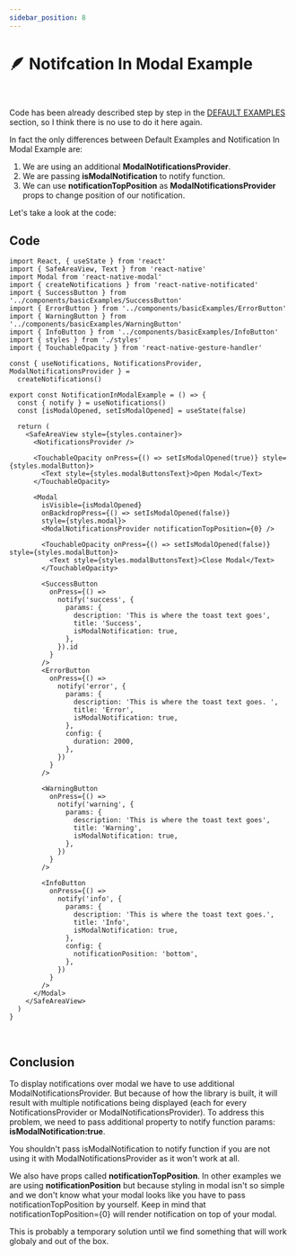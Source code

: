 ```yaml
---
sidebar_position: 8
---
```


# 🪶 Notifcation In Modal Example

<br/>

Code has been already described step by step in the [DEFAULT EXAMPLES](./default-examples.md) section, so I think there is no use to do it here again.

In fact the only differences between Default Examples and Notification In Modal Example are:

1. We are using an additional **ModalNotificationsProvider**.
2. We are passing **isModalNotification** to notify function.
3. We can use **notificationTopPosition** as **ModalNotificationsProvider** props to change position of our notification.

Let's take a look at the code:

## Code

```tsx
import React, { useState } from 'react'
import { SafeAreaView, Text } from 'react-native'
import Modal from 'react-native-modal'
import { createNotifications } from 'react-native-notificated'
import { SuccessButton } from '../components/basicExamples/SuccessButton'
import { ErrorButton } from '../components/basicExamples/ErrorButton'
import { WarningButton } from '../components/basicExamples/WarningButton'
import { InfoButton } from '../components/basicExamples/InfoButton'
import { styles } from './styles'
import { TouchableOpacity } from 'react-native-gesture-handler'

const { useNotifications, NotificationsProvider, ModalNotificationsProvider } =
  createNotifications()

export const NotificationInModalExample = () => {
  const { notify } = useNotifications()
  const [isModalOpened, setIsModalOpened] = useState(false)

  return (
    <SafeAreaView style={styles.container}>
      <NotificationsProvider />

      <TouchableOpacity onPress={() => setIsModalOpened(true)} style={styles.modalButton}>
        <Text style={styles.modalButtonsText}>Open Modal</Text>
      </TouchableOpacity>

      <Modal
        isVisible={isModalOpened}
        onBackdropPress={() => setIsModalOpened(false)}
        style={styles.modal}>
        <ModalNotificationsProvider notificationTopPosition={0} />

        <TouchableOpacity onPress={() => setIsModalOpened(false)} style={styles.modalButton}>
          <Text style={styles.modalButtonsText}>Close Modal</Text>
        </TouchableOpacity>

        <SuccessButton
          onPress={() =>
            notify('success', {
              params: {
                description: 'This is where the toast text goes',
                title: 'Success',
                isModalNotification: true,
              },
            }).id
          }
        />
        <ErrorButton
          onPress={() =>
            notify('error', {
              params: {
                description: 'This is where the toast text goes. ',
                title: 'Error',
                isModalNotification: true,
              },
              config: {
                duration: 2000,
              },
            })
          }
        />

        <WarningButton
          onPress={() =>
            notify('warning', {
              params: {
                description: 'This is where the toast text goes',
                title: 'Warning',
                isModalNotification: true,
              },
            })
          }
        />

        <InfoButton
          onPress={() =>
            notify('info', {
              params: {
                description: 'This is where the toast text goes.',
                title: 'Info',
                isModalNotification: true,
              },
              config: {
                notificationPosition: 'bottom',
              },
            })
          }
        />
      </Modal>
    </SafeAreaView>
  )
}
```

<br/>

## Conclusion

To display notifications over modal we have to use additional ModalNotificationsProvider. But because of how the library is built, it will result with multiple notifications being displayed (each for every NotificationsProvider or ModalNotificationsProvider). To address this problem, we need to pass additional property to notify function params: **isModalNotification:true**.

You shouldn't pass isModalNotification to notify function if you are not using it with ModalNotificationsProvider as it won't work at all.

We also have props called **notificationTopPosition**. In other examples we are using **notificationPosition** but because styling in modal isn't so simple and we don't know what your modal looks like you have to pass notificationTopPosition by yourself. Keep in mind that notificationTopPosition={0} will render notification on top of your modal.

This is probably a temporary solution until we find something that will work globaly and out of the box.
